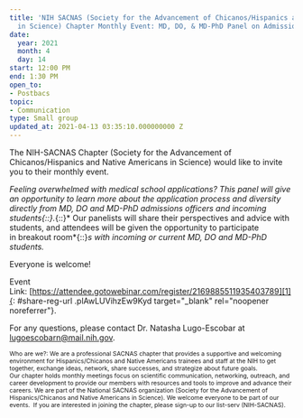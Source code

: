 ```yaml
---
title: 'NIH SACNAS (Society for the Advancement of Chicanos/Hispanics and Native Americans
  in Science) Chapter Monthly Event: MD, DO, & MD-PhD Panel on Admissions & Diversity'
date:
  year: 2021
  month: 4
  day: 14
start: 12:00 PM
end: 1:30 PM
open_to:
- Postbacs
topic:
- Communication
type: Small group
updated_at: 2021-04-13 03:35:10.000000000 Z
---
```

The NIH-SACNAS Chapter (Society for the Advancement of
Chicanos/Hispanics and Native Americans in Science) would like to invite
you to their monthly event. 

*Feeling overwhelmed with medical school applications? This
panel *<em>will give </em>*an opportunity to learn more about the
application process and diversity directly from MD, DO and MD-PhD
admissions officers and incoming students*{::}*.*{::}* Our panelists
will share their perspectives and advice with students, and attendees
will be given the opportunity to participate in breakout
room*{::}*s*<em> with incoming or current MD, DO and MD-PhD
students. </em>

Everyone is welcome! 

Event
Link: [https://attendee.gotowebinar.com/register/2169885511935403789][1]{:
#share-reg-url .plAwLUVihzEw9Kyd target="_blank" rel="noopener
noreferrer"}.

For any questions, please contact Dr. Natasha Lugo-Escobar at
lugoescobarn@mail.nih.gov.  

<span style="font-size: 8pt;">Who are we?: We are a professional SACNAS
chapter that provides a supportive and welcoming environment for
Hispanics/Chicanos and Native Americans trainees and staff at the NIH to
get together, exchange ideas, network, share successes, and strategize
about future goals. Our chapter holds monthly meetings focus on
scientific communication, networking, outreach, and career development
to provide our members with resources and tools to improve and
advance their careers. We are part of the National SACNAS organization
(Society for the Advancement of Hispanics/Chicanos and Native Americans
in Science). We welcome everyone to be part of our events.  If you are
interested in joining the chapter, please sign-up to our list-serv
(NIH-SACNAS). </span>

 

 

 



[1]: https://attendee.gotowebinar.com/register/2169885511935403789
